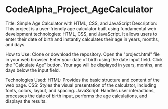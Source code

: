 # CodeAlpha_Project_AgeCalculator
Title: Simple Age Calculator with HTML, CSS, and JavaScript
Description:
This project is a user-friendly age calculator built using fundamental web development technologies: HTML, CSS, and JavaScript. It allows users to enter their date of birth and instantly calculates their age in years, months, and days.

How to Use:
Clone or download the repository.
Open the "project.html" file in your web browser.
Enter your date of birth using the date input field.
Click the "Calculate Age" button.
Your age will be displayed in years, months, and days below the input field.

Technologies Used:
HTML: Provides the basic structure and content of the web page.
CSS: Styles the visual presentation of the calculator, including fonts, colors, layout, and spacing.
JavaScript: Handles user interactions, processes the date of birth input, performs the age calculations, and displays the results.
